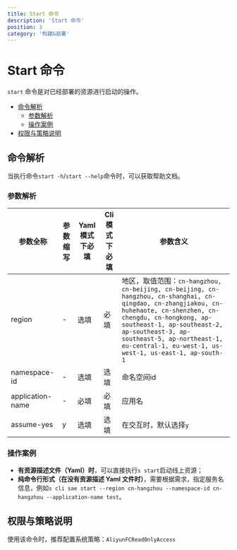 ```yaml
---
title: Start 命令
description: 'Start 命令'
position: 3
category: '构建&部署'
---
```


# Start 命令

`start` 命令是对已经部署的资源进行启动的操作。

- [命令解析](#命令解析)
  - [参数解析](#参数解析)
  - [操作案例](#操作案例)
- [权限与策略说明](#权限与策略说明)

## 命令解析

当执行命令`start -h`/`start --help`命令时，可以获取帮助文档。

### 参数解析

| 参数全称 | 参数缩写 | Yaml模式下必填 | Cli模式下必填 | 参数含义  |
| ----- | -------- | -------------- | ------- | ---------- |
| region | - | 选填 | 必填 | 地区，取值范围：`cn-hangzhou, cn-beijing, cn-beijing, cn-hangzhou, cn-shanghai, cn-qingdao, cn-zhangjiakou, cn-huhehaote, cn-shenzhen, cn-chengdu, cn-hongkong, ap-southeast-1, ap-southeast-2, ap-southeast-3, ap-southeast-5, ap-northeast-1, eu-central-1, eu-west-1, us-west-1, us-east-1, ap-south-1` |
| namespace-id | -        | 选填           | 选填    | 命名空间id   |
| application-name  | -        | 必填           | 必填    | 应用名   |
| assume-yes | y        | 选填  | 选填   | 在交互时，默认选择`y`      |


### 操作案例

- **有资源描述文件（Yaml）时**，可以直接执行`s start`启动线上资源；
- **纯命令行形式（在没有资源描述 Yaml 文件时）**，需要根据需求，指定服务名信息，例如`s cli sae start --region cn-hangzhou --namespace-id cn-hangzhou --application-name test`。

## 权限与策略说明

使用该命令时，推荐配置系统策略：`AliyunFCReadOnlyAccess`
